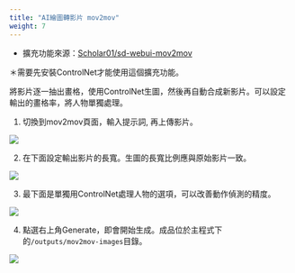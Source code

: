 ```yaml
---
title: "AI繪圖轉影片 mov2mov"
weight: 7
---
```


- 擴充功能來源：[Scholar01/sd-webui-mov2mov](https://github.com/Scholar01/sd-webui-mov2mov)

＊需要先安裝ControlNet才能使用這個擴充功能。

將影片逐一抽出畫格，使用ControlNet生圖，然後再自動合成新影片。可以設定輸出的畫格率，將人物單獨處理。


1. 切換到mov2mov頁面，輸入提示詞, 再上傳影片。

![](../../images/Screenshot_20230420_130951.webp)

2. 在下面設定輸出影片的長寬。生圖的長寬比例應與原始影片一致。

![](../../images/Screenshot_20230420_131855.webp)

3. 最下面是單獨用ControlNet處理人物的選項，可以改善動作偵測的精度。

![](../../images/Screenshot_20230420_132520.webp)

4. 點選右上角Generate，即會開始生成。成品位於主程式下的`/outputs/mov2mov-images`目錄。

![](../../images/2023-04-20-14h30m36s877.webp)
